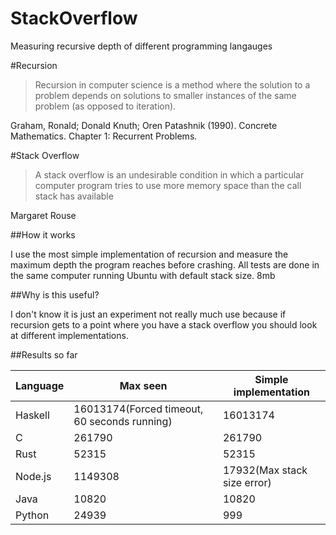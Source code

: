 # StackOverflow
Measuring recursive depth of different programming langauges

#Recursion

> Recursion in computer science is a method where the solution to a problem depends on solutions to smaller instances of the same problem (as opposed to iteration).

Graham, Ronald; Donald Knuth; Oren Patashnik (1990). Concrete Mathematics. Chapter 1: Recurrent Problems.

#Stack Overflow

> A stack overflow is an undesirable condition in which a particular computer program tries to use more memory space than the call stack has available

Margaret Rouse


##How it works 

I use the most simple implementation of recursion and measure the maximum depth the program reaches before crashing. All tests are done in the same computer running Ubuntu with default stack size. 8mb

##Why is this useful?

I don't know it is just an experiment not really much use because if recursion gets to a point where you have a stack overflow you should look at different implementations.

##Results so far

|Language | Max seen | Simple implementation |
|---------|----------|-----------------------|
|Haskell  |16013174(Forced timeout, 60 seconds running)|16013174|
|C        |  261790  |   261790 |
|Rust     |  52315        |   52315                    |
|Node.js  | 1149308    |  17932(Max stack size error)|
|Java     | 10820    | 10820                |
|Python   | 24939      |  999                 |
